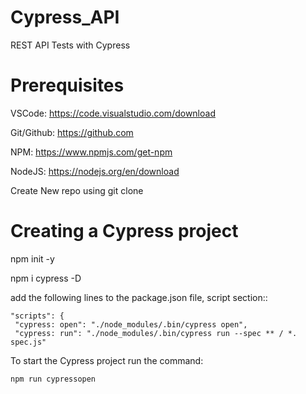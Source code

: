 # Cypress_API
REST API Tests with Cypress


# Prerequisites
VSCode: https://code.visualstudio.com/download

Git/Github: https://github.com

NPM: https://www.npmjs.com/get-npm

NodeJS: https://nodejs.org/en/download




Create New repo using git clone

# Creating a Cypress project

npm init -y

npm i cypress -D

add the following lines to the package.json file, script section::


  
    "scripts": {
     "cypress: open": "./node_modules/.bin/cypress open",
     "cypress: run": "./node_modules/.bin/cypress run --spec ** / *. spec.js"
     
     
  To start the Cypress project run the command:
  
    npm run cypressopen
    



